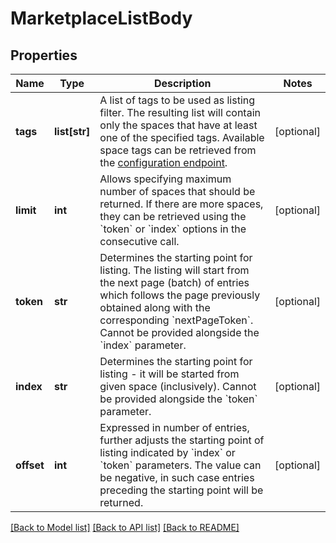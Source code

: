 # MarketplaceListBody

## Properties
Name | Type | Description | Notes
------------ | ------------- | ------------- | -------------
**tags** | **list[str]** | A list of tags to be used as listing filter. The resulting list will contain only the spaces that have at least one of the specified tags. Available space tags can be retrieved from the [configuration endpoint](#operation/get_configuration).  | [optional] 
**limit** | **int** | Allows specifying maximum number of spaces that should be returned. If there are more spaces, they can be retrieved using the &#x60;token&#x60; or &#x60;index&#x60; options in the consecutive call.  | [optional] 
**token** | **str** | Determines the starting point for listing. The listing will start from the next page (batch) of entries which follows the page previously obtained along with the corresponding &#x60;nextPageToken&#x60;. Cannot be provided alongside the &#x60;index&#x60; parameter.  | [optional] 
**index** | **str** | Determines the starting point for listing - it will be started from given space (inclusively). Cannot be provided alongside the &#x60;token&#x60; parameter.  | [optional] 
**offset** | **int** | Expressed in number of entries, further adjusts the starting point of listing indicated by &#x60;index&#x60; or &#x60;token&#x60; parameters. The value can be negative, in such case entries preceding the starting point will be returned.  | [optional] 

[[Back to Model list]](../README.md#documentation-for-models) [[Back to API list]](../README.md#documentation-for-api-endpoints) [[Back to README]](../README.md)

